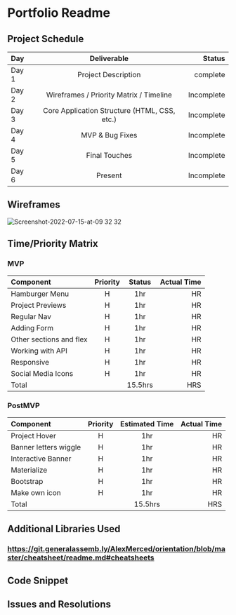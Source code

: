 # Portfolio Readme

## Project Schedule

|  Day   |                 Deliverable                  |   Status   |
| :---   |                   :------:                   |       ---: |
| Day 1  | Project Description                          | complete   |
| Day 2  | Wireframes / Priority Matrix / Timeline      | Incomplete |
| Day 3  | Core Application Structure (HTML, CSS, etc.) | Incomplete |
| Day 4  | MVP & Bug Fixes                              | Incomplete |
| Day 5  | Final Touches                                | Incomplete |
| Day 6  | Present                                      | Incomplete |


## Wireframes
![Screenshot-2022-07-15-at-09 32 32](https://user-images.githubusercontent.com/112597161/192940534-072acbfc-765f-40ad-8071-7832dee996b0.png)

## Time/Priority Matrix

### MVP

|  Component              | Priority  | Status   | Actual Time |
| :---                    |   :---:   | :---:    |   ---:      |
| Hamburger Menu          |     H     |  1hr     |     HR      |
| Project Previews        |     H     |  1hr     |     HR      |
| Regular Nav             |     H     |  1hr     |     HR      |
| Adding Form             |     H     |  1hr     |     HR      |
| Other sections and flex |     H     |  1hr     |     HR      |
| Working with API        |     H     |  1hr     |     HR      |
| Responsive              |     H     |  1hr     |     HR      |
| Social Media Icons      |     H     |  1hr     |     HR      |
| Total                   |           |  15.5hrs |     HRS     |


### PostMVP

|  Component            | Priority  | Estimated Time  | Actual Time |
| :---                  |   :---:   |     :---:       |        ---: |
| Project Hover         |     H     |      1hr        |     HR      |
| Banner letters wiggle |     H     |      1hr        |     HR      |
| Interactive Banner    |     H     |      1hr        |     HR      |
| Materialize           |     H     |      1hr        |     HR      |
| Bootstrap             |     H     |      1hr        |     HR      |
| Make own icon         |     H     |      1hr        |     HR      |
| Total                 |           |    15.5hrs      |     HRS     |


## Additional Libraries Used
### https://git.generalassemb.ly/AlexMerced/orientation/blob/master/cheatsheet/readme.md#cheatsheets


## Code Snippet

## Issues and Resolutions
